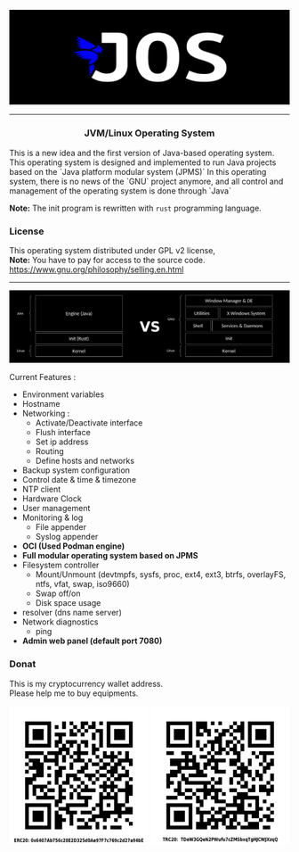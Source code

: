 <p align="center">
  <img src="./pictures/p1.png" alt="JOS"/>
</p>

---
<h3 style="text-align: center">JVM/Linux Operating System</h2>    
This is a new idea and the first version of Java-based operating system.    
This operating system is designed and implemented to run Java projects based on the `Java platform modular system (JPMS)`    
In this operating system, there is no news of the `GNU` project anymore, and all control and management of the operating system is done through `Java`    

**Note:** The init program is rewritten with `rust` programming language.     

### License 
This operating system distributed under GPL v2 license,     
**Note:** You have to pay for access to the source code.   
https://www.gnu.org/philosophy/selling.en.html

---
<p align="center">
  <img src="./pictures/p2.png" alt="JOS"/>
</p>

Current Features : 
* Environment variables
* Hostname
* Networking :
    * Activate/Deactivate interface
    * Flush interface
    * Set ip address
    * Routing
    * Define hosts and networks
* Backup system configuration
* Control date & time & timezone 
* NTP client
* Hardware Clock
* User management
* Monitoring & log
    * File appender
    * Syslog appender
* **OCI (Used Podman engine)**
* **Full modular operating system based on JPMS**
* Filesystem controller 
    * Mount/Unmount (devtmpfs, sysfs, proc, ext4, ext3, btrfs, overlayFS, ntfs, vfat, swap, iso9660)
    * Swap off/on
    * Disk space usage
* resolver (dns name server) 
* Network diagnostics
    * ping
* **Admin web panel (default port 7080)**

### Donat
This is my cryptocurrency wallet address.    
Please help me to buy equipments.   

<p align="center">
  <img src="./pictures/erc20_wallet_address.png" alt="JOS" width="250"/>
  <img src="./pictures/trc20_wallet_address.png" alt="JOS" width="250"/>
</p>
